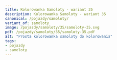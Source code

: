 ```yaml
---
title: Kolorowanka Samoloty - wariant 35
description: Kolorowanka Samoloty - wariant 35
canonical: /pojazdy/samoloty/
variant_of: samoloty
image: /pojazdy/samoloty/35/samoloty-35.svg
pdf: /pojazdy/samoloty/35/samoloty-35.pdf
alt: "Prosta kolorowanka samoloty do kolorowania"
tags:
- pojazdy
- samoloty
---
```

